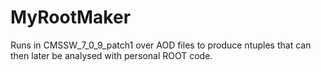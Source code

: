 MyRootMaker
===========
Runs in CMSSW_7_0_9_patch1 over AOD files to produce ntuples that can then later be analysed with personal ROOT code.

